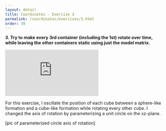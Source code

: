 ```yaml
---
layout: detail
title: Coordinates - Exercise 3
permalink: /coordinates/exercises/3.html
order: 39
---
```


**3. Try to make every 3rd container (including the 1st) rotate over time, while leaving the other containers static using just the model matrix.**

<iframe
    src="https://www.youtube.com/embed/_J3sd-a8BW0?autoplay=1&mute=1&controls=1&modestbranding=1&rel=0&playsinline=1" 
    frameborder="0" 
    allow="autoplay; encrypted-media" 
    allowfullscreen>
</iframe>

For this exercise, I oscillate the position of each cube between a sphere-like formation and a cube-like formation while rotating every other cube. I changed the axis of rotation by parameterizing a unit circle on the xz-plane.

[pic of parameterized circle axis of rotation]